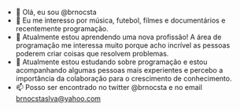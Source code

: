 - 👋 Olá, eu sou @brnocsta
- 👀 Eu me interesso por música, futebol, filmes e documentários e recentemente programação.
- 🌱 Atualmente estou aprendendo uma nova profissão! A área de programação me interessa muito porque acho incrível 
as pessoas poderem criar coisas que resolvem problemas.
- 💞️ Atualmente estou estudando sobre programação e estou acompanhando algumas pessoas mais experientes e percebo 
a importância da colaboração para o crescimento de conhecimento.
- 📫 Posso ser encontrado no twitter @brnocsta e no email brnocstaslva@yahoo.com

<!---
brnocsta/brnocsta is a ✨ special ✨ repository because its `README.md` (this file) appears on your GitHub profile.
You can click the Preview link to take a look at your changes.
--->
